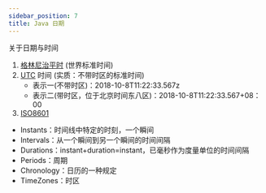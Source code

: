 ```yaml
---
sidebar_position: 7
title: Java 日期
---
```


关于日期与时间

1. [格林尼治平时](https://zh.wikipedia.org/wiki/%E6%A0%BC%E6%9E%97%E5%B0%BC%E6%B2%BB%E6%A8%99%E6%BA%96%E6%99%82%E9%96%93) (世界标准时间)
2. [UTC](https://zh.wikipedia.org/wiki/%E5%8D%8F%E8%B0%83%E4%B8%96%E7%95%8C%E6%97%B6) 时间 (实质：不带时区的标准时间)
   * 表示一(不带时区)：2018-10-8T11:22:33.567z
   * 表示二(带时区，位于北京时间东八区)：2018-10-8T11:22:33.567+08：00
3. [ISO8601](https://zh.wikipedia.org/wiki/ISO_8601)

* Instants：时间线中特定的时刻，一个瞬间
* Intervals：从一个瞬间到另一个瞬间的时间间隔
* Durations：instant+duration=instant，已毫秒作为度量单位的时间间隔
* Periods：周期
* Chronology：日历的一种规定
* TimeZones：时区
